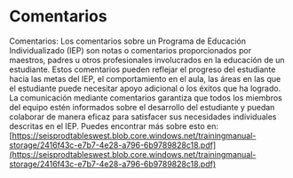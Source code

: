 # Comentarios
Comentarios: Los comentarios sobre un Programa de Educación Individualizado (IEP) son notas o comentarios proporcionados por maestros, padres u otros profesionales involucrados en la educación de un estudiante. Estos comentarios pueden reflejar el progreso del estudiante hacia las metas del IEP, el comportamiento en el aula, las áreas en las que el estudiante puede necesitar apoyo adicional o los éxitos que ha logrado. La comunicación mediante comentarios garantiza que todos los miembros del equipo estén informados sobre el desarrollo del estudiante y puedan colaborar de manera eficaz para satisfacer sus necesidades individuales descritas en el IEP.
Puedes encontrar más sobre esto en: [https://seisprodtableswest.blob.core.windows.net/trainingmanual-storage/2416f43c-e7b7-4e28-a796-6b9789828c18.pdf](https://seisprodtableswest.blob.core.windows.net/trainingmanual-storage/2416f43c-e7b7-4e28-a796-6b9789828c18.pdf)